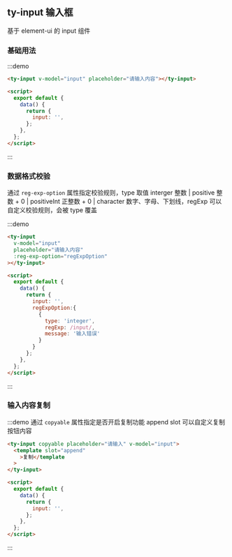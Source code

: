 ## ty-input 输入框

基于 element-ui 的 input 组件

### 基础用法

:::demo

```html
<ty-input v-model="input" placeholder="请输入内容"></ty-input>

<script>
  export default {
    data() {
      return {
        input: '',
      };
    },
  };
</script>
```

:::

### 数据格式校验

通过 `reg-exp-option` 属性指定校验规则，type 取值 interger 整数 | positive 整数 + 0 | positiveInt 正整数 + 0 | character 数字、字母、下划线，regExp 可以自定义校验规则，会被 type 覆盖

:::demo

```html
<ty-input
  v-model="input"
  placeholder="请输入内容"
  :reg-exp-option="regExpOption"
></ty-input>

<script>
  export default {
    data() {
      return {
        input: '',
        regExpOption:{
          {
            type: 'integer',
            regExp: /input/,
            message: '输入错误'
          }
        }
      };
    },
  };
</script>
```

:::

### 输入内容复制

:::demo 通过 `copyable` 属性指定是否开启复制功能 append slot 可以自定义复制按钮内容

```html
<ty-input copyable placeholder="请输入" v-model="input">
  <template slot="append"
    >复制</template
  >
</ty-input>

<script>
  export default {
    data() {
      return {
        input: '',
      };
    },
  };
</script>
```

:::
